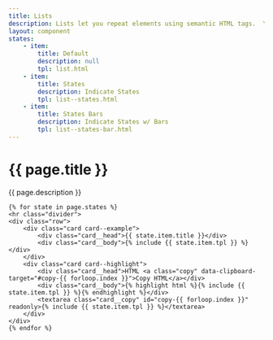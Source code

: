 ```yaml
---
title: Lists
description: Lists let you repeat elements using semantic HTML tags.  You may also indicate state on your list items using the global state names defined in the <code>_colors.scss</code> partial.
layout: component
states:
    - item:
        title: Default
        description: null
        tpl: list.html
    - item:
        title: States
        description: Indicate States
        tpl: list--states.html
    - item:
        title: States Bars
        description: Indicate States w/ Bars
        tpl: list--states-bar.html
---
```

<div class="container content">
    <h1>{{ page.title }}</h1>
    <p class="well">{{ page.description }}</p>

    {% for state in page.states %}
    <hr class="divider">
    <div class="row">
        <div class="card card--example">
            <div class="card__head">{{ state.item.title }}</div>
            <div class="card__body">{% include {{ state.item.tpl }} %}</div>
        </div>
        <div class="card card--highlight">
            <div class="card__head">HTML <a class="copy" data-clipboard-target="#copy-{{ forloop.index }}">Copy HTML</a></div>
            <div class="card__body">{% highlight html %}{% include {{ state.item.tpl }} %}{% endhighlight %}</div>
            <textarea class="card__copy" id="copy-{{ forloop.index }}" readonly>{% include {{ state.item.tpl }} %}</textarea>
        </div>
    </div>
    {% endfor %}
</div>